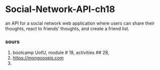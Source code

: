 # Social-Network-API-ch18
 an API for a social network web application where users can share their thoughts, react to friends’ thoughts, and create a friend list.

### sours
1. bootcamp UofU, module # 18, activities ## 28,
2. https://mongoosejs.com
3. 